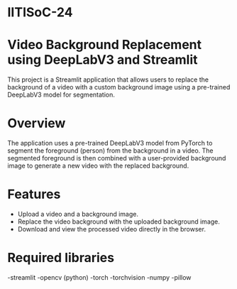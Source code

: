 # IITISoC-24

# Video Background Replacement using DeepLabV3 and Streamlit

This project is a Streamlit application that allows users to replace the background of a video with a custom background image using a pre-trained DeepLabV3 model for segmentation.

# Overview

The application uses a pre-trained DeepLabV3 model from PyTorch to segment the foreground (person) from the background in a video. The segmented foreground is then combined with a user-provided background image to generate a new video with the replaced background.

# Features

- Upload a video and a background image.
- Replace the video background with the uploaded background image.
- Download and view the processed video directly in the browser.

# Required libraries
-streamlit
-opencv (python)
-torch
-torchvision
-numpy
-pillow

